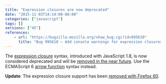 ```yaml
---
title: "Expression closures are now deprecated"
date: "2015-11-03T14:14:00-08:00"
categories: ["javascript"]
tags: []
versions: ["45"]
references:
    - url: "https://bugzilla.mozilla.org/show_bug.cgi?id=995610"
      title: "Bug 995610 – Add console warnings for expression closures (shorthand function syntax)"
---
```

The [expression closure](https://developer.mozilla.org/en-US/docs/Web/JavaScript/Reference/Operators/Expression_closures) syntax, introduced with JavaScript 1.8, is now considered deprecated and will be [removed in the near future](https://www.fxsitecompat.com/en-CA/docs/2015/expression-closure-support-will-be-removed/). Use the ECMAScript 6 [arrow function](https://developer.mozilla.org/en-US/docs/Web/JavaScript/Reference/Functions/Arrow_functions) syntax instead.

**Update**: The expression closure support has been [removed with Firefox 60](https://www.fxsitecompat.com/en-CA/docs/2017/expression-closure-support-has-been-removed/).
